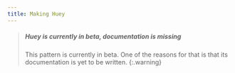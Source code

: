 ```yaml
---
title: Making Huey
---
```


> ##### Huey is currently in beta, documentation is missing
>
> This pattern is currently in beta. One of the reasons for that is that its documentation 
> is yet to be written.
{:.warning}
